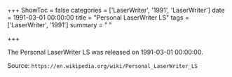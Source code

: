 +++
ShowToc = false
categories = ['LaserWriter', '1991', 'LaserWriter']
date = 1991-03-01 00:00:00
title = "Personal LaserWriter LS"
tags = ['LaserWriter', '1991']
summary = " "

+++

The Personal LaserWriter LS was released on 1991-03-01 00:00:00.

Source: `https://en.wikipedia.org/wiki/Personal_LaserWriter_LS`


